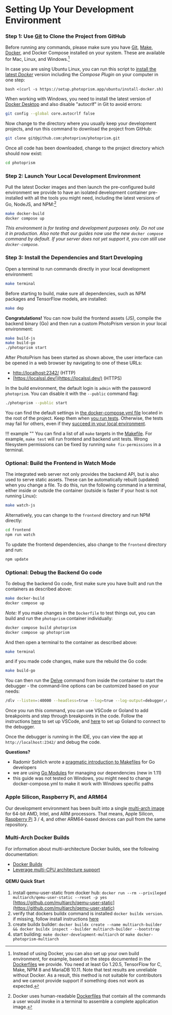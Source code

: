 # Setting Up Your Development Environment

### Step 1: Use [Git](https://git-scm.com/downloads) to Clone the Project from GitHub

Before running any commands, please make sure you have [Git](https://git-scm.com/downloads), [Make](https://www.gnu.org/software/make/), [Docker](https://store.docker.com/search?q=docker&type=edition&offering=community), and Docker Compose installed on your system. These are available for Mac, Linux, and Windows.[^1]

In case you are using Ubuntu Linux, you can run this script to [install the latest *Docker*](../getting-started/troubleshooting/docker.md) version including the *Compose Plugin* on your computer in one step:

```
bash <(curl -s https://setup.photoprism.app/ubuntu/install-docker.sh)
```

When working with Windows, you need to install the latest version of [Docker Desktop](https://docs.docker.com/desktop/install/windows-install/) and also disable "autocrlf" in Git to avoid errors:

```bash
git config --global core.autocrlf false
```

Now change to the directory where you usually keep your development projects, and run this command to download the project from GitHub:

```bash
git clone git@github.com:photoprism/photoprism.git
```

Once all code has been downloaded, change to the project directory which should now exist:

```bash
cd photoprism
```

### Step 2: Launch Your Local Development Environment

Pull the latest Docker images and then launch the pre-configured build environment we provide to have an isolated development container pre-installed with all the tools you might need, including the latest versions of Go, NodeJS, and NPM:[^2]

```bash
make docker-build
docker compose up
```

*This environment is for testing and development purposes only. Do not use it in production. Also note that our guides now use the new `docker compose` command by default. If your server does not yet support it, you can still use `docker-compose`.*

### Step 3: Install the Dependencies and Start Developing

Open a terminal to run commands directly in your local development environment:

```bash
make terminal
```

Before starting to build, make sure all dependencies, such as NPM packages and TensorFlow models, are installed:

```bash
make dep
```

**Congratulations!** You can now build the frontend assets (JS), compile the backend binary (Go) and then run a custom PhotoPrism version in your local environment:

```bash
make build-js
make build-go
./photoprism start
```

After PhotoPrism has been started as shown above, the user interface can be opened in a web browser by navigating to one of these URLs:

- [http://localhost:2342/](http://photoprism.me:2342/) (HTTP)
- [https://localssl.dev/](https://localssl.dev/) (HTTPS)

In the build environment, the default login is `admin` with the password `photoprism`. You can disable it with the `--public` command flag:

```bash
./photoprism --public start
```

You can find the default settings in [the docker-compose.yml file](https://github.com/photoprism/photoprism/blob/develop/docker-compose.yml) located in the root of the project. Keep them when [you run tests](tests.md). Otherwise, the tests may fail for others, even if they [succeed in your local environment](code-quality.md#test-automation-guidelines).

!!! example ""
    You can find a list of all `make` targets in the [Makefile](https://github.com/photoprism/photoprism/blob/develop/Makefile).
    For example, `make test` will run frontend and backend unit tests. Wrong filesystem permissions can be fixed by
    running `make fix-permissions` in a terminal.

### Optional: Build the Frontend in Watch Mode

The integrated web server not only provides the backend API, but is also used to serve static assets. These can be
automatically rebuilt (updated) when you change a file. To do this, run the following command in a terminal, either
inside or outside the container (outside is faster if your host is not running Linux):

```bash
make watch-js
```

Alternatively, you can change to the `frontend` directory and run NPM directly:

```bash
cd frontend
npm run watch
```

To update the frontend dependencies, also change to the `frontend` directory and run:

```bash
npm update
```

### Optional: Debug the Backend Go code

To debug the backend Go code, first make sure you have built and run the containers as described above:

```bash
make docker-build
docker compose up
```

_Note:_ If you make changes in the `Dockerfile` to test things out, you can build and run the `photoprism` container individually:

```bash
docker compose build photoprism
docker compose up photoprism
```

And then open a terminal to the container as described above:

```bash
make terminal
```

and if you made code changes, make sure the rebuild the Go code:

```bash
make build-go
```

You can then run the [Delve](https://github.com/go-delve/delve/blob/master/Documentation/usage/dlv.md) command from inside the container to start the debugger - the command-line options can be customized based on your needs:

```bash
/dlv --listen=:40000 --headless=true --log=true --log-output=debugger,debuglineerr,gdbwire,lldbout,rpc --accept-multiclient --api-version=2 exec ./photoprism -- start
```

Once you run this command, you can use VSCode or Goland to add breakpoints and step through breakpoints in the code. Follow the instructions [here](https://golangforall.com/en/post/go-docker-delve-remote-debug.html#visual-studio-code) to set up VSCode, and [here](https://golangforall.com/en/post/go-docker-delve-remote-debug.html#goland-ide) to set up Goland to connect to the debugger.

Once the debugger is running in the IDE, you can view the app at `http://localhost:2342/` and debug the code.

**Questions?**

* Radomir Sohlich wrote a [pragmatic introduction to Makefiles](https://sohlich.github.io/post/go_makefile/) for Go developers
* we are using [Go Modules](https://github.com/golang/go/wiki/Modules) for managing our dependencies (new in 1.11)
* this guide was not tested on Windows, you might need to change docker-compose.yml to make it work with Windows specific paths

### Apple Silicon, Raspberry Pi, and ARM64

Our development environment has been built into a single [multi-arch image](https://hub.docker.com/r/photoprism/development)
for 64-bit AMD, Intel, and ARM processors. That means, Apple Silicon, [Raspberry Pi](../getting-started/raspberry-pi.md)
3 / 4, and other ARM64-based devices can pull from the same repository.

### Multi-Arch Docker Builds

For information about multi-architecture Docker builds, see the following documentation:

- [Docker Buildx](https://docs.docker.com/buildx/working-with-buildx/)
- [Leverage multi-CPU architecture support](https://docs.docker.com/desktop/multi-arch/)

#### QEMU Quick Start

1. install qemu-user-static from docker hub: `docker run --rm --privileged multiarch/qemu-user-static --reset -p yes` [https://github.com/multiarch/qemu-user-static](https://github.com/multiarch/qemu-user-static)
2. verify that dockers buildx command is installed `docker buildx version`. if missing, follow install instructions [here](https://github.com/docker/buildx)
3. create buildx builder: `docker buildx create --name multiarch-builder && docker buildx inspect --builder multiarch-builder --bootstrap`
4. start building: `make docker-development-multiarch` or `make docker-photoprism-multiarch`

<!--
### Alternate Development Environments ###

The following are setup instructions for development and testing and should be avoided unless Docker is either
not supported or not allowed in your environment:

* [Fedora 32](setup-fedora.md)
-->

[^1]: Instead of using Docker, you can also set up your own build environment, for example, based on the steps documented in the [Dockerfiles](https://github.com/photoprism/photoprism/tree/develop/docker) we provide. You need at least Go 1.20.5, TensorFlow for C, Make, NPM 8 and MariaDB 10.11. Note that test results are unreliable without Docker. As a result, this method is not suitable for contributors and we cannot provide support if something does not work as expected.
[^2]: Docker uses human-readable [Dockerfiles](https://github.com/photoprism/photoprism/tree/develop/docker) that contain all the commands a user would invoke in a terminal to assemble a complete application image.  
